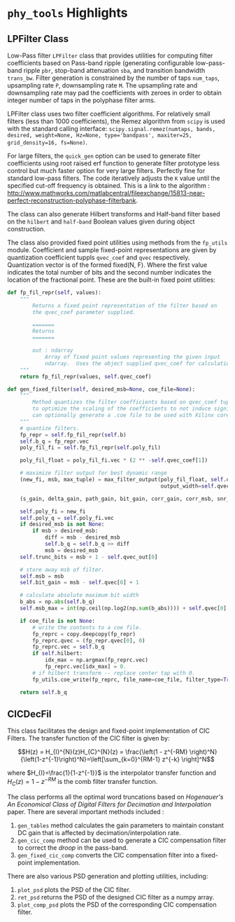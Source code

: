 # ```phy_tools``` Highlights

## LPFilter Class

Low-Pass filter ```LPFilter``` class that provides utilities for computing filter coefficients based on Pass-band ripple (generating configurable low-pass-band ripple ```pbr```, stop-band attenuation ```sba```, and transition bandwidth ```trans_bw```.  Filter generation is constrained by the number of taps ```num_taps```, upsampling rate ```P```, downsampling rate ```M```.  The upsampling rate and downsampling rate may pad the coefficients with zeroes in order to obtain integer number of taps in the polyphase filter arms.

LPFilter class uses two filter coefficient algorithms.  For relatively small filters (less than 1000 coefficients), the Remez algorithm from ```scipy``` is used with the standard calling interface: ```scipy.signal.remez(numtaps, bands, desired, weight=None, Hz=None, type='bandpass', maxiter=25, grid_density=16, fs=None)```.

For large filters, the ```quick_gen``` option can be used to generate filter coefficients using root raised erf function to generate filter prototype less control but much faster option for very large filters.  Perfectly fine for standard low-pass filters. The code iteratively adjusts the ```K``` value until the specified cut-off frequency is obtained.  This is a link to the algorithm : http://www.mathworks.com/matlabcentral/fileexchange/15813-near-perfect-reconstruction-polyphase-filterbank.

The class can also generate Hilbert transforms and Half-band filter based on the ```hilbert``` and ```half-band``` Boolean values given during object construction.

The class also provided fixed point utilities using methods from the ```fp_utils``` module.  Coefficient and sample fixed-point representations are given by quantization coefficient tuppls ```qvec_coef``` and ```qvec``` respectively.  Quantization vector is of the formed fixed(N, F).  Where the first value indicates the total number of bits and the second number indicates the location of the fractional point.  These are the built-in fixed point utilities:


```python
def fp_fil_repr(self, values):
    """
        Returns a fixed point representation of the filter based on
        the qvec_coef parameter supplied.

        =======
        Returns
        =======

        out : ndarray
            Array of fixed point values representing the given input
            ndarray.  Uses the object supplied qvec_coef for calculations.
    """
    return fp_fil_repr(values, self.qvec_coef)
```

```python
def gen_fixed_filter(self, desired_msb=None, coe_file=None):
    """
        Method quantizes the filter coefficients based on qvec_coef tuple.  Also using desired_msb (Desired Most Significant bit)
        to optimize the scaling of the coefficients to not induce significant DC gain of the input.  The user
        can optionally generate a .coe file to be used with Xilinx cores.
    """
    # quantize filters.
    fp_repr = self.fp_fil_repr(self.b)
    self.b_q = fp_repr.vec
    poly_fil_fi = self.fp_fil_repr(self.poly_fil)

    poly_fil_float = poly_fil_fi.vec * (2 ** -self.qvec_coef[1])

    # maximize filter output for best dynamic range
    (new_fi, msb, max_tuple) = max_filter_output(poly_fil_float, self.qvec_coef, P=self.P, input_width=self.qvec[0],
                                                 output_width=self.qvec_out[0])

    (s_gain, delta_gain, path_gain, bit_gain, corr_gain, corr_msb, snr_gain) = max_tuple

    self.poly_fi = new_fi
    self.poly_q = self.poly_fi.vec
    if desired_msb is not None:
        if msb > desired_msb:
            diff = msb - desired_msb
            self.b_q = self.b_q >> diff
            msb = desired_msb
    self.trunc_bits = msb + 1 - self.qvec_out[0]

    # store away msb of filter.
    self.msb = msb
    self.bit_gain = msb - self.qvec[0] + 1

    # calculate absolute maximum bit width
    b_abs = np.abs(self.b_q)
    self.msb_max = int(np.ceil(np.log2(np.sum(b_abs)))) + self.qvec[0]

    if coe_file is not None:
        # write the contents to a coe file.
        fp_reprc = copy.deepcopy(fp_repr)
        fp_reprc.qvec = (fp_repr.qvec[0], 0)
        fp_reprc.vec = self.b_q
        if self.hilbert:
            idx_max = np.argmax(fp_reprc.vec)
            fp_reprc.vec[idx_max] = 0.
        # if hilbert transform -- replace center tap with 0.
        fp_utils.coe_write(fp_reprc, file_name=coe_file, filter_type=True)

    return self.b_q
```

## CICDecFil

This class facilitates the design and fixed-point implementation of CIC Filters.  The transfer function of the CIC filter is given by:

```math
H(z) = H_{I}^{N}(z)H_{C}^{N}(z) = \frac{\left(1 - z^{-RM} \right)^N}{\left(1-z^{-1}\right)^N}=\left[\sum_{k=0}^{RM-1} z^{-k} \right]^N
```

where $H_{I}=\frac{1}{1-z^{-1}}$ is the interpolator transfer function and $H_C(z)=1-z^{-RM}$ is the comb filter transfer function.

The class performs all the optimal word truncations based on *Hogenauer's An Economical Class of Digital Filters for Decimation and Interpolation* paper.  There are several important methods included :

1.  ```gen_tables``` method calculates the gain parameters to maintain constant DC gain that is affected by decimation/interpolation rate.
2.  ```gen_cic_comp``` method can be used to generate a CIC compensation filter to correct the *droop* in the pass-band.
3.  ```gen_fixed_cic_comp``` converts the CIC compensation filter into a fixed-point implementation.

There are also various PSD generation and plotting utilities, including:

1.  ```plot_psd``` plots the PSD of the CIC filter.
2.  ```ret_psd``` returns the PSD of the designed CIC filter as a numpy array.
3.  ```plot_comp_psd``` plots the PSD of the corresponding CIC compensation filter.

